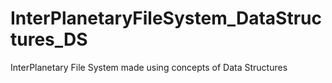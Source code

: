 # InterPlanetaryFileSystem_DataStructures_DS
InterPlanetary File System made using concepts of Data Structures
